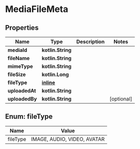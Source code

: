 
# MediaFileMeta

## Properties
| Name | Type | Description | Notes |
| ------------ | ------------- | ------------- | ------------- |
| **mediaId** | **kotlin.String** |  |  |
| **fileName** | **kotlin.String** |  |  |
| **mimeType** | **kotlin.String** |  |  |
| **fileSize** | **kotlin.Long** |  |  |
| **fileType** | [**inline**](#FileType) |  |  |
| **uploadedAt** | **kotlin.String** |  |  |
| **uploadedBy** | **kotlin.String** |  |  [optional] |


<a id="FileType"></a>
## Enum: fileType
| Name | Value |
| ---- | ----- |
| fileType | IMAGE, AUDIO, VIDEO, AVATAR |




